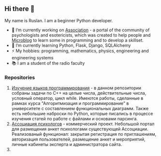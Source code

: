 ## Hi there 👋

My name is Ruslan. I am a beginner Python developer.

- 🔭 I’m currently working on [Association](https://github.com/shakertov/association) - a portal of the community of psychologists and esotericists, which was created to help people and [Microblog](https://github.com/shakertov/microblog) to learn some in programming and to develop a skillset.
- 🌱 I’m currently learning Python, Flask, Django, SQLAlchemy
- ⚡  My hobbies: programming, mathematics, physics, engineering and engineering systems
- 📚 I am a student of the radio faculty

### Repositories
1. [Изучение языков программирования](https://github.com/shakertov/tasks) - в данном репозитории собраны задачи по C++ на целые числа, действительные числа, условный оператор, цикл while. Имеются работы, сделанные в рамках курса "Алгоритмизация и программирование" в университете с составлением функциональных диаграмм. Также есть небольшие наброски по Python, которые писались в процессе изучения статей по работе с файлами и основами парсинга.
2. [Ассоциация психологов](https://github.com/shakertov/association) - коммерческий проект. Небольшой портал для размещения анкет психологами существующей Ассоциации. Реализованый функционал: закрытая регистрация по приглашениям, авторизация пользователей, размещение анкет и мероприятий, личные кабинеты эксперта и администратора сайта.
3. 

<!--
**shakertov/shakertov** is a ✨ _special_ ✨ repository because its `README.md` (this file) appears on your GitHub profile.

Here are some ideas to get you started:

- 🔭 I’m currently working on ...
- 🌱 I’m currently learning ...
- 👯 I’m looking to collaborate on ...
- 🤔 I’m looking for help with ...
- 💬 Ask me about ...
- 📫 How to reach me: ...
- 😄 Pronouns: ...
- ⚡ Fun fact: ...
-->
